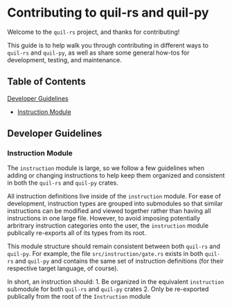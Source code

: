 # Contributing to quil-rs and quil-py

Welcome to the `quil-rs` project, and thanks for contributing!

This guide is to help walk you through contributing in different ways to `quil-rs` and `quil-py`,
as well as share some general how-tos for development, testing, and maintenance.

## Table of Contents

[Developer Guidelines](#developer-guidelines)

- [Instruction Module](#instruction-module)

## Developer Guidelines

### Instruction Module

The `instruction` module is large, so we follow a few guidelines when adding or changing instructions to help keep
them organized and consistent in both the `quil-rs` and `quil-py` crates.

All instruction definitions live inside of the `instruction` module. For ease of development,
instruction types are grouped into submodules so that similar instructions can be modified and viewed together
rather than having all instructions in one large file. However, to avoid imposing potentially arbritrary
instruction categories onto the user, the `instruction` module publically re-exports all of its types from
its root. 

This module structure should remain consistent between both `quil-rs` and `quil-py`. For example, the file
`src/instruction/gate.rs` exists in both `quil-rs` and `quil-py` and contains the same set of instruction
definitions (for their respective target language, of course). 

In short, an instruction should:
    1. Be organized in the equivalent `instruction` submodule for both `quil-rs` and `quil-py` crates
    2. Only be re-exported publically from the root of the `Instruction` module

